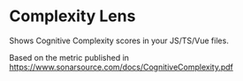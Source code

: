 # Complexity Lens

Shows Cognitive Complexity scores in your JS/TS/Vue files.

Based on the metric published in https://www.sonarsource.com/docs/CognitiveComplexity.pdf